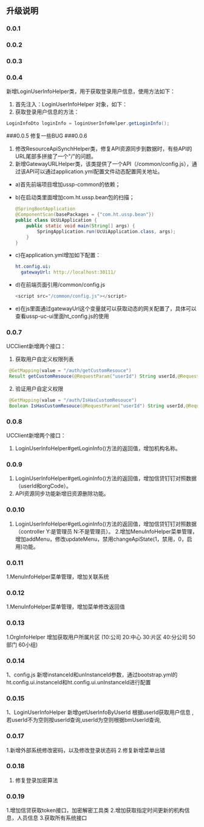 ## 升级说明
### 0.0.1
### 0.0.2
### 0.0.3
### 0.0.4
新增LoginUserInfoHelper类，用于获取登录用户信息，使用方法如下：
1. 首先注入：LoginUserInfoHelper 对象，如下：
2. 获取登录用户信息的方法：
``` java
LoginInfoDto loginInfo = loginUserInfoHelper.getLoginInfo();
```
###0.0.5
修复一些BUG
###0.0.6
1. 修改ResourceApiSynchHelper类，修复API资源同步到数据时，有些API的URL尾部多拼接了一个"/"的问题。
2. 新增GatewayURLHelper类，该类提供了一个API（/common/config.js），通过该API可以通过application.yml配置文件动态配置网关地址。
- a)首先前端项目增加ussp-common的依赖；
- b)在启动类里面增加com.ht.ussp.bean包的扫描；
    ``` java
    @SpringBootApplication
    @ComponentScan(basePackages = {"com.ht.ussp.bean"})
    public class UcUiApplication {
        public static void main(String[] args) {
            SpringApplication.run(UcUiApplication.class, args);
        }
    }
    ```

- c)在application.yml增加如下配置：
    ``` yml
    ht.config.ui:
      gatewayUrl: http://localhost:30111/
    ```

- d)在前端页面引用/common/config.js

    ``` javascript 
    <script src="/common/config.js"></script>
    ```

- e)在js里面通过gatewayUrl这个变量就可以获取动态的网关配置了，具体可以查看ussp-uc-ui里面ht_config.js的使用


### 0.0.7
UCClient新增两个接口：
1. 获取用户自定义权限列表
``` java
 @GetMapping(value = "/auth/getCustomResouce")
 Result getCustomResouce(@RequestParam("userId") String userId,@RequestParam("app") String app);
```
2. 验证用户自定义权限
``` java
 @GetMapping(value = "/auth/IsHasCustomResouce")
 Boolean IsHasCustomResouce(@RequestParam("userId") String userId,@RequestParam("rescode") String rescode,@RequestParam("app") String app);
```
### 0.0.8
UCClient新增两个接口：
1. LoginUserInfoHelper#getLoginInfo()方法的返回值，增加机构名称。

### 0.0.9
1. LoginUserInfoHelper#getLoginInfo()方法的返回值，增加信贷钉钉对照数据（userId和orgCode）。
2. API资源同步功能新增旧资源删除功能。

### 0.0.10
1. LoginUserInfoHelper#getLoginInfo()方法的返回值，增加信贷钉钉对照数据（controller Y:是管理员  N:不是管理员）。
2.增加MenuInfoHelper菜单管理，增加addMenu，修改updateMenu，禁用changeApiState(1，禁用，0，启用)功能。

### 0.0.11
1.MenuInfoHelper菜单管理，增加关联系统

### 0.0.12
1.MenuInfoHelper菜单管理，增加菜单修改返回值
### 0.0.13
1.OrgInfoHelper 增加获取用户所属片区 (10:公司 20:中心 30:片区 40:分公司 50部门 60小组)
### 0.0.14
1、config.js 新增instanceId和unInstanceId参数，通过bootstrap.yml的ht.config.ui.instanceId和ht.config.ui.unInstanceId进行配置

### 0.0.15
1、LoginUserInfoHelper 新增getUserInfoByUserId 根据userId获取用户信息 ,若userId不为空则按userId查询,userId为空则根据bmUserId查询,

### 0.0.17
1.新增外部系统修改密码，以及修改登录状态码
2.修复新增菜单出错

### 0.0.18
1. 修复登录加密算法

### 0.0.19
1.增加信贷获取token接口，加密解密工具类
2.增加获取指定时间更新的机构信息，人员信息
3.获取所有系统接口